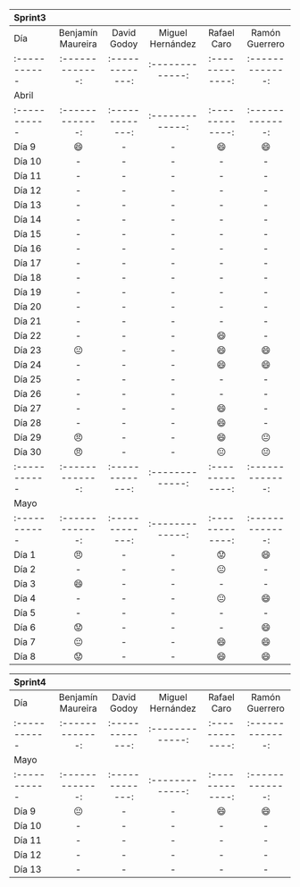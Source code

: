 
| Sprint3      | |    |  |   |  |
| :----------- | :-------------: | :-------------: | :-------------:  |:-------------:| :-------------:|
| Día          |Benjamín Maureira| David Godoy     | Miguel Hernández | Rafael Caro   | Ramón Guerrero |
| :----------- | :-------------: | :-------------: | :-------------:  |:-------------:| :-------------:|
| Abril        | |    |  |   |  |
| :----------- | :-------------: | :-------------: | :-------------:  |:-------------:| :-------------:|
| Día 9        | :smile:         | -               | -                | 😄           | :smile:        |
| Día 10       | -               | -               | -                | -             | -              |
| Día 11       | -               | -               | -                | -             | -              |
| Día 12       | -               | -               | -                | -             | -              |
| Día 13       | -               | -               | -                | -             | -              |
| Día 14       | -               | -               | -                | -             | -              |
| Día 15       | -               | -               | -                | -             | -              |
| Día 16       | -               | -               | -                | -             | -              |
| Día 17       | -               | -               | -                | -             | -              |
| Día 18       | -               | -               | -                | -             | -              |
| Día 19       | -               | -               | -                | -             | -              |
| Día 20       | -               | -               | -                | -             | -              |
| Día 21       | -               | -               | -                | -             | -              |
| Día 22       | -               | -               | -                | 😄           | -              |
| Día 23       | :neutral_face:  | -               | -                | 😄           | :smile:        |
| Día 24       | -               | -               | -                | 😄           | :smile:        |
| Día 25       | -               | -               | -                | -             | -              |
| Día 26       | -               | -               | -                | -             | -              |
| Día 27       | -               | -               | -                | 😄           | -              |
| Día 28       | -               | -               | -                | 😄           | -              |
| Día 29       | :angry:         | -               | -                | 😄           | :neutral_face: |
| Día 30       | :angry:         | -               | -                | 😐           | :neutral_face: |
| :----------- | :-------------: | :-------------: | :-------------:  |:-------------:| :-------------:|
| Mayo         | |    |  |   |  |
| :----------- | :-------------: | :-------------: | :-------------:  |:-------------:| :-------------:|
| Día 1        | :angry:         | -               | -                | 😟            | :smile:        |
| Día 2        | -               | -               | -                | 😐           | -              |
| Día 3        | :smile:         | -               | -                | -             | -              |
| Día 4        | -               | -               | -                | 😐            | :smile:        |
| Día 5        | -               | -               | -                | -             | -              |
| Día 6        | :worried:       | -               | -                | -             | :smile:        |
| Día 7        | :neutral_face:  | -               | -                | 😄           | :smile:        |
| Día 8        | :worried:       | -               | -                | 😄           | :smile:        |



| Sprint4      | |    |  |   |  |
| :----------- | :-------------: | :-------------: | :-------------:  |:-------------:| :-------------:|
| Día          |Benjamín Maureira| David Godoy     | Miguel Hernández | Rafael Caro   | Ramón Guerrero |
| :----------- | :-------------: | :-------------: | :-------------:  |:-------------:| :-------------:|
| Mayo         | |    |  |   |  |
| :----------- | :-------------: | :-------------: | :-------------:  |:-------------:| :-------------:|
| Día 9        | :neutral_face:  | -               | -                | 😄            | :smile:        |
| Día 10       | -               | -               | -                | -             | -              |
| Día 11       | -               | -               | -                | -             | -              |
| Día 12       | -               | -               | -                | -             | -              |
| Día 13       | -               | -               | -                | -             | -              |


